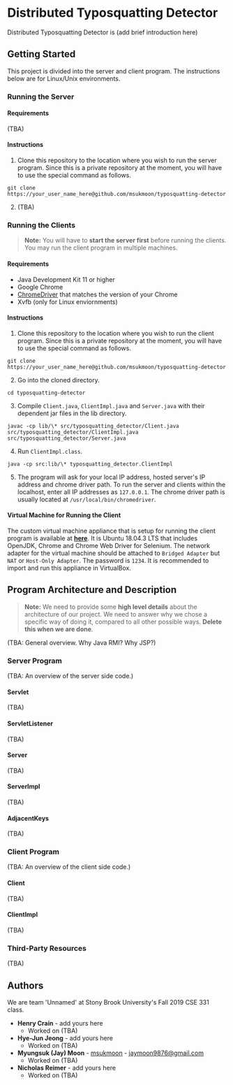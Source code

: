 # Distributed Typosquatting Detector

Distributed Typosquatting Detector is (add brief introduction here)

## Getting Started

This project is divided into the server and client program. The instructions below are for Linux/Unix environments.

### Running the Server

#### Requirements

(TBA)

#### Instructions

1. Clone this repository to the location where you wish to run the server program. Since this is a private repository at the moment, you will have to use the special command as follows.
```shell
git clone https://your_user_name_here@github.com/msukmoon/typosquatting-detector
```

2. (TBA)

### Running the Clients

> **Note:** You will have to **start the server first** before running the clients. You may run the client program in multiple machines.

#### Requirements

* Java Development Kit 11 or higher
* Google Chrome
* [ChromeDriver](https://chromedriver.chromium.org/downloads) that matches the version of your Chrome
* Xvfb (only for Linux enviornments)

#### Instructions

1. Clone this repository to the location where you wish to run the client program. Since this is a private repository at the moment, you will have to use the special command as follows.
```shell
git clone https://your_user_name_here@github.com/msukmoon/typosquatting-detector
```

2. Go into the cloned directory.
```shell
cd typosquatting-detector
```

3. Compile ``Client.java``, ``ClientImpl.java`` and ``Server.java`` with their dependent jar files in the lib directory.
```shell
javac -cp lib/\* src/typosquatting_detector/Client.java src/typosquatting_detector/ClientImpl.java src/typosquatting_detector/Server.java
```

4. Run ``ClientImpl.class``.
```shell
java -cp src:lib/\* typosquatting_detector.ClientImpl
```

5. The program will ask for your local IP address, hosted server's IP address and chrome driver path. To run the server and clients within the localhost, enter all IP addresses as ``127.0.0.1``. The chrome driver path is usually located at ``/usr/local/bin/chromedriver``.

#### Virtual Machine for Running the Client

The custom virtual machine appliance that is setup for running the client program is available at **[here](https://drive.google.com/file/d/1c9HYGMQfblpX-hK-a4s_RQNDVVug69aK/view?usp=sharing)**. It is Ubuntu 18.04.3 LTS that includes OpenJDK, Chrome and Chrome Web Driver for Selenium. The network adapter for the virtual machine should be attached to ``Bridged Adapter`` but  ``NAT`` or ``Host-Only Adapter``. The password is ``1234``. It is recommended to import and run this appliance in VirtualBox.

## Program Architecture and Description

> **Note:** We need to provide some **high level details** about the architecture of our project. We need to answer why we chose a specific way of doing it, compared to all other possible ways. **Delete this when we are done**.

(TBA: General overview. Why Java RMI? Why JSP?)

### Server Program

(TBA: An overview of the server side code.)

#### Servlet

(TBA)

#### ServletListener

(TBA)

#### Server

(TBA)

#### ServerImpl

(TBA)

#### AdjacentKeys

(TBA)

### Client Program

(TBA: An overview of the client side code.)

#### Client

(TBA)

#### ClientImpl

(TBA)

### Third-Party Resources

(TBA)

## Authors

We are team 'Unnamed' at Stony Brook University's Fall 2019 CSE 331 class.

* **Henry Crain** - add yours here
	* Worked on (TBA)
* **Hye-Jun Jeong** - add yours here
	* Worked on (TBA)
* **Myungsuk (Jay) Moon** - [msukmoon](https://github.com/msukmoon) - jaymoon9876@gmail.com
	* Worked on (TBA)
* **Nicholas Reimer** - add yours here
	* Worked on (TBA)
